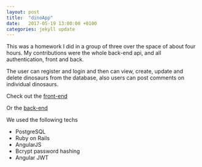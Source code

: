 ```yaml
---
layout: post
title:  "dinoApp"
date:   2017-05-19 13:00:00 +0100
categories: jekyll update
---
```

This was a homework I did in a group of three over the space of about four hours. My contributions were the whole back-end api, and all authentication, front and back.

The user can register and login and then can view, create, update and delete dinosaurs from the database, also users can post comments on individual dinosaurs.

Check out the [front-end][github-frontend-url]

Or the [back-end][github-backend-url]


We used the following techs
- PostgreSQL
- Ruby on Rails
- AngularJS
- Bcrypt password hashing
- Angular JWT


[github-frontend-url]: https://github.com/;aseq/dinoapp-frontend
[github-backend-url]: https://github.com/LBoyle/dinoapp-api

